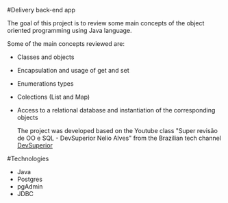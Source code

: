 #Delivery back-end app

The goal of this project is to review some main concepts of the object oriented programming using Java language.

Some of the main concepts reviewed are:

- Classes and objects
- Encapsulation and usage of get and set
- Enumerations types
- Colections (List and Map)
- Access to a relational database and instantiation of the corresponding objects

    The project was developed based on the Youtube class "Super revisão de OO e SQL - DevSuperior Nelio Alves" from the Brazilian tech channel
    <a href= "https://www.youtube.com/c/DevSuperior"> DevSuperior </a>

#Technologies 

- Java
- Postgres 
- pgAdmin
- JDBC
